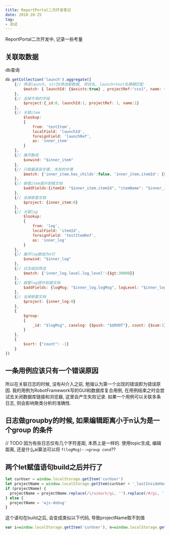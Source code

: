 ```yaml
---
title: ReportPortal二次开发笔记
date: 2018-10-25
tag: 
- 测试
---
```

ReportPortal二次开发中, 记录一些考量
<!--more-->
## 关联取数据
db查询
```js
db.getCollection('launch').aggregate([
    {// 筛选launch, strID筛选新数据, 项目名, launch+test名模糊匹配 
        $match: { launchId: {$exists:true} , projectRef:"cco1", name: {$regex: /PO/}}
    },
    {// 去掉不用的字段 
        $project:{_id:0, launchId:1, projectRef: 1, name:1}
    },
    {// 关联item
        $lookup:
        {
            from: 'testItem',
            localField: 'launchId',
            foreignField: 'launchRef',
            as: 'inner_item'
        }
    }, 
    {// 展开数组
        $unwind: "$inner_item"
    },
    {// 只取最底层步骤, 失败的步骤
        $match: {'inner_item.has_childs':false, 'inner_item.itemId': {$exists:true}, 'inner_item.status': 'FAILED'}
    },
    {// 嵌套item提升到根文档
        $addFields:{itemId: "$inner_item.itemId", "itemName": "$inner_item.name", "itemStatus": "$inner_item.status", "itemDesc": "$inner_item.itemDescription"}
    },
    {// 去掉嵌套文档
		$project: {inner_item:0}
    },
    {// 关联log
        $lookup:
        {
            from: 'log',
            localField: 'itemId',
            foreignField: 'testItemRef',
            as: 'inner_log'
        }
    },
    {// 展开log数组为n行
        $unwind: "$inner_log"
    },
    {// 日志级别筛选
        $match: {'inner_log.level.log_level':{$gt:30000}}
    },
    {// 嵌套log提升到根文档
        $addFields: {logMsg: "$inner_log.logMsg", logLevel: "$inner_log.level.log_level"}
    },
    {// 去掉嵌套文档
        $project: {inner_log:0}
    },
    {
        $group: 
        {
            _id: "$logMsg", caselog: {$push: "$$ROOT"}, count: {$sum:1}
        }
    },
    {
        $sort: {"count": -1}
    }
])

```

## 一条用例应该只有一个错误原因
所以在关联日志的时候, 没有AI介入之前, 勉强认为第一个出现的错误即为错误原因.
我的用例为RobotFramework写的GUI和数据库复合用例, 在用例结束之时会尝试去关闭数据库链接和浏览器, 这里会产生失败记录. 如果一个用例可以关联多条日志, 则会影响聚类分析的准确性.

## 日志做groupby的时候, 如果编辑距离小于n认为是一个group 的条件
// TODO
因为有些日志仅有几个字符差距, 本质上是一样的. 
使用topic生成, 编辑距离, 还是什么ai算法可以将 `f(logMsg)-->group cond`??

## 两个let赋值语句build之后并行了
```js
let curUser = window.localStorage.getItem('curUser')
let projectName = window.localStorage.getItem(curUser + '_lastInsideHash')
if (projectName) {
  projectName = projectName.replace(/\/aimark/gi, '').replace(/#/gi, '')
} else {
  projectName = 'wjs-debug'
}
```
这个语句在build之后, 会变成类似以下代码, 导致projectName取不到值
```js
var i=window.localStorage.getItem('curUser'), n=window.localStorage.getItem(curUser + '_lastInsideHash')
```

